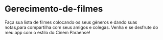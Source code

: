 # Gerecimento-de-filmes
Faça sua lista de filmes colocando os seus gêneros e dando suas notas,para compartilha com seus amigos e colegas. Venha e se desfrute do meu app com o estilo do Cinem Paraense!
